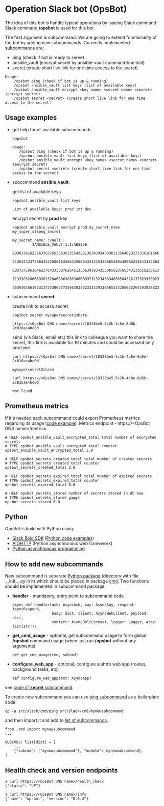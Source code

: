 # Operation Slack bot (OpsBot)

The idea of this bot is handle typical operations by issuing Slack command. Slack command **/opsbot** is used for this bot.

The first argument is subcommand. We are going to extend functionality of the bot by adding new subcommands.
Currently implemented subcommands are:

- ping (check if bot is ready to serve)
- ansible_vault (encrypt secret by ansible-vault command-line tool)
- secret (create short live link for one time access to the secret)

```
Usage:
    /opsbot ping (check if bot is up & running)
    /opsbot ansible_vault list keys (list of available keys)
    /opsbot ansible_vault encrypt <key name> <secret name> <secret> (encrypt secret)
    /opsbot secret <secret> (create short live link for one time access to the secret)
```

## Usage examples

- get help for all available subcommands

   `/opsbot`

   ```
   Usage:
      /opsbot ping (check if bot is up & running)
      /opsbot ansible_vault list keys (list of available keys)
      /opsbot ansible_vault encrypt <key name> <secret name> <secret> (encrypt secret)
      /opsbot secret <secret> (create short live link for one time access to the secret)
   ```

- subcommand **ansible_vault**:

   get list of available keys

   `/opsbot ansible_vault list keys`

   ```
   List of available keys: prod int dev
   ```

   encrypt secret by **prod** key

   `/opsbot ansible_vault encrypt prod my_secret_name my_super_strong_secret`

   ```
   my_secret_name: !vault |
            $ANSIBLE_VAULT;1.1;AES256
            63303361623763363765336363356432313834303430383136646232333361616666393137353761
            3136323237366435326561633663356664343235336665380a386662316433383638373562323132
            63373738636462376433333762646135663438343530656237653431336562306138333362636463
            3133383266653361320a663638363066393731323433346665643261373239303234303032376565
            35393636616231373538633735663033323132393165653332656232643030363231
   ```
- subcommand **secret**:

   create link to access secret

   `/opsbot secret mysupersecret2share`

   ```
   https://<OpsBot DNS name>/secret/18328be5-5c2b-4c8e-8d0b-2c816ae4bc0d
   ```

   send (via Slack, email etc) this link to colleague you want to share the secret, this link is available for 10 minutes and could be accessed only one time

   ```
   curl https://<OpsBot DNS name>/secret/18328be5-5c2b-4c8e-8d0b-2c816ae4bc0d

   mysupersecret2share

   curl https://<OpsBot DNS name>/secret/18328be5-5c2b-4c8e-8d0b-2c816ae4bc0d
   
   Not Found

   ```

## Prometheus metrics
If it's needed each subcommand could export Prometheus metrics regarding its usage ([code example](src/slack/cmd/secret/__init__.py#L31)).
Metrics endpoint - https://\<OpsBot DNS name\>/metrics.

```
# HELP opsbot_ansible_vault_encrypted_total total number of encrypted secrets
# TYPE opsbot_ansible_vault_encrypted_total counter
opsbot_ansible_vault_encrypted_total 3.0

# HELP opsbot_secrets_created_total total number of created secrets
# TYPE opsbot_secrets_created_total counter
opsbot_secrets_created_total 2.0

# HELP opsbot_secrets_expired_total total number of expired secrets
# TYPE opsbot_secrets_expired_total counter
opsbot_secrets_expired_total 0.0

# HELP opsbot_secrets_stored number of secrets stored in db now
# TYPE opsbot_secrets_stored gauge
opsbot_secrets_stored 0.0
```

## Python

OpsBot is build with Python using:

- [Slack Bold SDK](https://slack.dev/bolt-python/tutorial/getting-started) ([Python code examples](https://github.com/slackapi/bolt-python/tree/main/examples))
- [AIOHTTP](https://docs.aiohttp.org/en/stable/) (Python asynchronous web framework)
- [Python asynchronous programming](https://docs.python.org/3/library/asyncio.html)

## How to add new subcommands

New subcommand is separate [Python package](https://docs.python.org/3/tutorial/modules.html#packages) (directory with file \_\_init\_\_.py in it) which should be placed in package [cmd](src/slack/cmd/).
Two functions should be implemented in subcommand package:

- **handler** - mandatory, entry point to subcommand code

   ```
   async def handler(ack: AsyncAck, say: AsyncSay, respond: AsyncRespond,
                     body: dict, client: AsyncWebClient, payload: dict,
                     context: AsyncBoltContext, logger: Logger, args: list[str]):
   ```

- **get_cmd_usage** - optional, get subcommand usage to form global **/opsbot** command usage (when just run **/opsbot** without any arguments)

   ```
   def get_cmd_usage(cmd, subcmd)
   ```

- **configure_web_app** - optional, configure
  aiohttp web app (routes, background tasks, etc)
   ```
   def configure_web_app(bot: AsyncApp)
   ```

see [code of **secret** subcommand](src/slack/cmd/secret/__init__.py).

To create new subcommand you can use [ping subcommand](src/slack/cmd/ping) as a boilerplate code:

```
cp -a src/slack/cmd/ping src/slack/cmd/mynewsubcommand
```

and then import it and add to [list of subcommands](src/slack/__init__.py#L22).

```
from .cmd import mynewsubcommand
...

SUBCMDS: list[dict] = [
    ...
    {"subcmd": ["mynewsubcommand"], "module": mynewsubcommand},
]
```

## Health check and version endpoints

```
❯ curl https://<OpsBot DNS name>/health_check
{"status": "UP"}

❯ curl https://<OpsBot DNS name>/info
{"name": "opsbot", "version": "0.0.4"}
```
